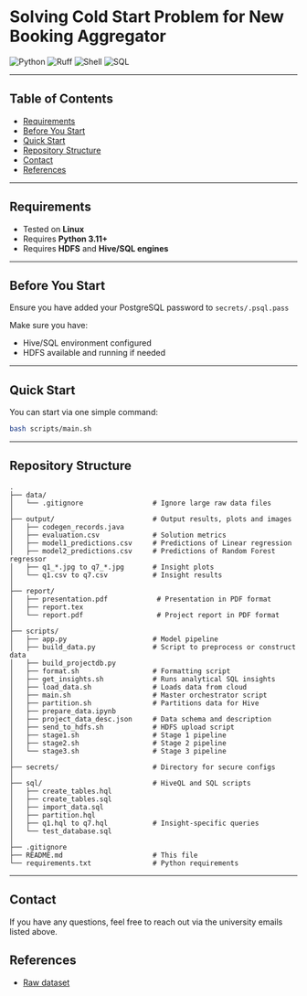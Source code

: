 # Solving Cold Start Problem for New Booking Aggregator

![Python](https://img.shields.io/badge/python-3.11-blue.svg)
![Ruff](https://img.shields.io/badge/style-ruff-%23cc66cc.svg?logo=ruff&logoColor=white)
![Shell](https://img.shields.io/badge/shell-scripts-yellow.svg)
![SQL](https://img.shields.io/badge/sql-hive%2Fstandard-red.svg)

---

## Table of Contents

- [Requirements](#requirements)
- [Before You Start](#before-you-start)
- [Quick Start](#quick-start)
- [Repository Structure](#repository-structure)
- [Contact](#contact)
- [References](#references)

---

## Requirements

- Tested on **Linux**
- Requires **Python 3.11+**
- Requires **HDFS** and **Hive/SQL engines**

---

## Before You Start

Ensure you have added your PostgreSQL password to `secrets/.psql.pass`

Make sure you have:

- Hive/SQL environment configured
- HDFS available and running if needed

---

## Quick Start

You can start via one simple command:

```bash
bash scripts/main.sh
```

---

## Repository Structure

```text
.
├── data/
│   └── .gitignore                 # Ignore large raw data files
│
├── output/                        # Output results, plots and images
│   ├── codegen_records.java
│   ├── evaluation.csv             # Solution metrics
│   ├── model1_predictions.csv     # Predictions of Linear regression
│   ├── model2_predictions.csv     # Predictions of Random Forest regressor
│   ├── q1_*.jpg to q7_*.jpg       # Insight plots
│   └── q1.csv to q7.csv           # Insight results
│
├── report/
│   ├── presentation.pdf            # Presentation in PDF format
│   ├── report.tex
│   └── report.pdf                  # Project report in PDF format
│
├── scripts/
│   ├── app.py                     # Model pipeline
│   ├── build_data.py              # Script to preprocess or construct data
│   ├── build_projectdb.py
│   ├── format.sh                  # Formatting script
│   ├── get_insights.sh            # Runs analytical SQL insights
│   ├── load_data.sh               # Loads data from cloud
│   ├── main.sh                    # Master orchestrator script
│   ├── partition.sh               # Partitions data for Hive
│   ├── prepare_data.ipynb
│   ├── project_data_desc.json     # Data schema and description
│   ├── send_to_hdfs.sh            # HDFS upload script
│   ├── stage1.sh                  # Stage 1 pipeline
│   ├── stage2.sh                  # Stage 2 pipeline
│   └── stage3.sh                  # Stage 3 pipeline
│
├── secrets/                       # Directory for secure configs
│
├── sql/                           # HiveQL and SQL scripts
│   ├── create_tables.hql
│   ├── create_tables.sql
│   ├── import_data.sql
│   ├── partition.hql
│   ├── q1.hql to q7.hql           # Insight-specific queries
│   └── test_database.sql
│
├── .gitignore
├── README.md                      # This file
└── requirements.txt               # Python requirements
```

---

## Contact

If you have any questions, feel free to reach out via the university emails listed above.

## References

- [Raw dataset](https://www.kaggle.com/datasets/hazujaf/airbnb-price-prediction-in-rio-de-janeiro-python?resource=download)
